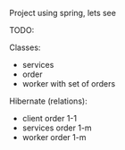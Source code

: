 Project using spring, lets see


TODO:

Classes:
- services
- order
- worker with set of orders

Hibernate (relations):
- client order 1-1
- services order 1-m
- worker order 1-m